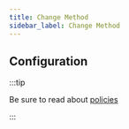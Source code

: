 ```yaml
---
title: Change Method
sidebar_label: Change Method
---
```


<PolicyIntro policy="change-method-inbound" />

## Configuration

:::tip

Be sure to read about [policies](/docs/policies)

:::

<PolicyExample policy="change-method-inbound" />

<PolicyOptions policy="change-method-inbound" />
